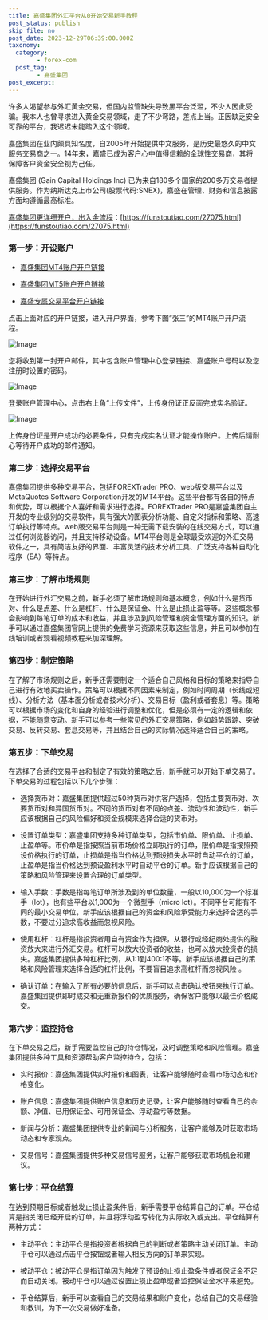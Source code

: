 ```yaml
---
title: 嘉盛集团外汇平台从0开始交易新手教程
post_status: publish
skip_file: no
post_date: 2023-12-29T06:39:00.000Z
taxonomy:
  category:
        - forex-com
  post_tag:
        - 嘉盛集团
post_excerpt: 
---
```

许多人渴望参与外汇黄金交易，但国内监管缺失导致黑平台泛滥，不少人因此受骗。我本人也曾寻求进入黄金交易领域，走了不少弯路，差点上当。正因缺乏安全可靠的平台，我迟迟未能踏入这个领域。

嘉盛集团在业内颇具知名度，自2005年开始提供中文服务，是历史最悠久的中文服务交易商之一。14年来，嘉盛已成为客户心中值得信赖的全球性交易商，其将保障客户资金安全视为己任。

嘉盛集团 (Gain Capital Holdings Inc) 已为来自180多个国家的200多万交易者提供服务。作为纳斯达克上市公司(股票代码:SNEX)，嘉盛在管理、财务和信息披露方面均遵循最高标准。

[嘉盛集团更详细开户，出入金流程](https://funstoutiao.com/27075.html)：[https://funstoutiao.com/27075.html](https://funstoutiao.com/27075.html)

### 第一步：开设账户

* [嘉盛集团MT4账户开户链接](https://s.ssgg.net/jsmt4)

* [嘉盛集团MT5账户开户链接](https://s.ssgg.net/jsmt5)

* [嘉盛专属交易平台开户链接](https://s.ssgg.net/js)

点击上面对应的开户链接，进入开户界面，参考下图“张三”的MT4账户开户流程。

![Image](https://prod-files-secure.s3.us-west-2.amazonaws.com/39ed1227-6d7d-4570-be36-9ccd4a2c4241/7a167aea-686b-400d-af59-4e18eb607a40/640.png?X-Amz-Algorithm=AWS4-HMAC-SHA256&X-Amz-Content-Sha256=UNSIGNED-PAYLOAD&X-Amz-Credential=ASIAZI2LB466TBPBUFLF%2F20250916%2Fus-west-2%2Fs3%2Faws4_request&X-Amz-Date=20250916T041307Z&X-Amz-Expires=3600&X-Amz-Security-Token=IQoJb3JpZ2luX2VjEAwaCXVzLXdlc3QtMiJIMEYCIQDMzHCilIv4dGt3yxVuAMX1yO18fTq2I4yCekfmdV84hgIhAPCWTKULGSwgbNAayvG1SqnxANoGUhliw5WV5bWlU3zDKogECIX%2F%2F%2F%2F%2F%2F%2F%2F%2F%2FwEQABoMNjM3NDIzMTgzODA1IgyYKPKw%2BDQjsMb9j7sq3ANdnwJ1k3WGqVkAMva%2FskNSjssoxIKmTHYeskoFUCaR%2B%2FOLMRCt%2Bo9HS1bX0YRiavqL59kRc7TH%2BRurYE60dF%2Faff3tdYN%2FpcrJoX7kgg5xtVKrYDMi88MPhPlGRkQtOM%2FoBjJVR00HnUr4P5Nrs8haWS%2FVbmTT0DVVovAV42zA7s5yRarfD6TxrbVdcZ9jeQDScANMQLo4I5SKMkryEUw6KAJMZkkL8XX3S%2F5nsRar%2FithkaS5Zy8b4JOdEpbjxi2doeJSJXWleSCnrx%2B%2FZC%2FuPIsghfIdY%2F1PreDtzYdy8MVkcqYUrnvPVRz%2BoAMazMwDaa%2FsUYCVAGklHxIRQYaeMkvmj5n5VbD%2FQWB%2FXKY%2B4Ape2QwW6S1BF5mBlCKduSSPij19bPceiKwa9Be1OYsXiRPt5wA%2FaTkpWF6jcUx6MemrVeqDgx1rXUhDGCr%2FyNkNQQ1iwob4U9isJWgSefmj2ZhR2C90%2Byj6furYQCgSwRGLv95fLKvV2K%2FrCcr%2Frawa5ZVf0naW9NqNy%2BLkMChw9xnpA6yIGWyvOFzi14VXyskk0xSSZ3g2i9kGUhRgcQyKs1IkM0uJ5p6g60sq00TYLMAmupuQYyG1F66dS0QShSyv6H%2BoyScAxMYSxzCHuKPGBjqkAXB0KjKy%2FH8aWuVLQ5poraRb%2BCd2g9hQnbHJma6ZPfmQOTxB0LVmPoCew4u5Zqx3RaEd1lDoKyorfBFNHRRQ9iUzM4XtEDUYSTIyvExd8pn0rynvJ13h37XZkrwOCnXR%2B85G0kCeiIvCju2IM8%2FrpORODhJx5jzvuk14V7tqXbn9zh1oD0v1SpDdIuVNtUM85MCq%2BSZacMuv2LcURkDomZ63ZRmJ&X-Amz-Signature=c6607984656d2e7fd342c95343cf3b871b70d6664dd5ad93c0b6028225a972de&X-Amz-SignedHeaders=host&x-amz-checksum-mode=ENABLED&x-id=GetObject)

您将收到第一封开户邮件，其中包含账户管理中心登录链接、嘉盛账户号码以及您注册时设置的密码。

![Image](https://prod-files-secure.s3.us-west-2.amazonaws.com/39ed1227-6d7d-4570-be36-9ccd4a2c4241/eaa1c6b3-2877-4284-a0e1-530e222c27fb/image.png?X-Amz-Algorithm=AWS4-HMAC-SHA256&X-Amz-Content-Sha256=UNSIGNED-PAYLOAD&X-Amz-Credential=ASIAZI2LB466TBPBUFLF%2F20250916%2Fus-west-2%2Fs3%2Faws4_request&X-Amz-Date=20250916T041307Z&X-Amz-Expires=3600&X-Amz-Security-Token=IQoJb3JpZ2luX2VjEAwaCXVzLXdlc3QtMiJIMEYCIQDMzHCilIv4dGt3yxVuAMX1yO18fTq2I4yCekfmdV84hgIhAPCWTKULGSwgbNAayvG1SqnxANoGUhliw5WV5bWlU3zDKogECIX%2F%2F%2F%2F%2F%2F%2F%2F%2F%2FwEQABoMNjM3NDIzMTgzODA1IgyYKPKw%2BDQjsMb9j7sq3ANdnwJ1k3WGqVkAMva%2FskNSjssoxIKmTHYeskoFUCaR%2B%2FOLMRCt%2Bo9HS1bX0YRiavqL59kRc7TH%2BRurYE60dF%2Faff3tdYN%2FpcrJoX7kgg5xtVKrYDMi88MPhPlGRkQtOM%2FoBjJVR00HnUr4P5Nrs8haWS%2FVbmTT0DVVovAV42zA7s5yRarfD6TxrbVdcZ9jeQDScANMQLo4I5SKMkryEUw6KAJMZkkL8XX3S%2F5nsRar%2FithkaS5Zy8b4JOdEpbjxi2doeJSJXWleSCnrx%2B%2FZC%2FuPIsghfIdY%2F1PreDtzYdy8MVkcqYUrnvPVRz%2BoAMazMwDaa%2FsUYCVAGklHxIRQYaeMkvmj5n5VbD%2FQWB%2FXKY%2B4Ape2QwW6S1BF5mBlCKduSSPij19bPceiKwa9Be1OYsXiRPt5wA%2FaTkpWF6jcUx6MemrVeqDgx1rXUhDGCr%2FyNkNQQ1iwob4U9isJWgSefmj2ZhR2C90%2Byj6furYQCgSwRGLv95fLKvV2K%2FrCcr%2Frawa5ZVf0naW9NqNy%2BLkMChw9xnpA6yIGWyvOFzi14VXyskk0xSSZ3g2i9kGUhRgcQyKs1IkM0uJ5p6g60sq00TYLMAmupuQYyG1F66dS0QShSyv6H%2BoyScAxMYSxzCHuKPGBjqkAXB0KjKy%2FH8aWuVLQ5poraRb%2BCd2g9hQnbHJma6ZPfmQOTxB0LVmPoCew4u5Zqx3RaEd1lDoKyorfBFNHRRQ9iUzM4XtEDUYSTIyvExd8pn0rynvJ13h37XZkrwOCnXR%2B85G0kCeiIvCju2IM8%2FrpORODhJx5jzvuk14V7tqXbn9zh1oD0v1SpDdIuVNtUM85MCq%2BSZacMuv2LcURkDomZ63ZRmJ&X-Amz-Signature=10b97eae7e03cd0f18c6f10f856de89f4b6f50bb15994072585fa51c091cd055&X-Amz-SignedHeaders=host&x-amz-checksum-mode=ENABLED&x-id=GetObject)

登录账户管理中心，点击右上角“上传文件”，上传身份证正反面完成实名验证。

![Image](https://prod-files-secure.s3.us-west-2.amazonaws.com/39ed1227-6d7d-4570-be36-9ccd4a2c4241/54090639-09fc-46b4-a135-e0289f707147/image.png?X-Amz-Algorithm=AWS4-HMAC-SHA256&X-Amz-Content-Sha256=UNSIGNED-PAYLOAD&X-Amz-Credential=ASIAZI2LB466TBPBUFLF%2F20250916%2Fus-west-2%2Fs3%2Faws4_request&X-Amz-Date=20250916T041307Z&X-Amz-Expires=3600&X-Amz-Security-Token=IQoJb3JpZ2luX2VjEAwaCXVzLXdlc3QtMiJIMEYCIQDMzHCilIv4dGt3yxVuAMX1yO18fTq2I4yCekfmdV84hgIhAPCWTKULGSwgbNAayvG1SqnxANoGUhliw5WV5bWlU3zDKogECIX%2F%2F%2F%2F%2F%2F%2F%2F%2F%2FwEQABoMNjM3NDIzMTgzODA1IgyYKPKw%2BDQjsMb9j7sq3ANdnwJ1k3WGqVkAMva%2FskNSjssoxIKmTHYeskoFUCaR%2B%2FOLMRCt%2Bo9HS1bX0YRiavqL59kRc7TH%2BRurYE60dF%2Faff3tdYN%2FpcrJoX7kgg5xtVKrYDMi88MPhPlGRkQtOM%2FoBjJVR00HnUr4P5Nrs8haWS%2FVbmTT0DVVovAV42zA7s5yRarfD6TxrbVdcZ9jeQDScANMQLo4I5SKMkryEUw6KAJMZkkL8XX3S%2F5nsRar%2FithkaS5Zy8b4JOdEpbjxi2doeJSJXWleSCnrx%2B%2FZC%2FuPIsghfIdY%2F1PreDtzYdy8MVkcqYUrnvPVRz%2BoAMazMwDaa%2FsUYCVAGklHxIRQYaeMkvmj5n5VbD%2FQWB%2FXKY%2B4Ape2QwW6S1BF5mBlCKduSSPij19bPceiKwa9Be1OYsXiRPt5wA%2FaTkpWF6jcUx6MemrVeqDgx1rXUhDGCr%2FyNkNQQ1iwob4U9isJWgSefmj2ZhR2C90%2Byj6furYQCgSwRGLv95fLKvV2K%2FrCcr%2Frawa5ZVf0naW9NqNy%2BLkMChw9xnpA6yIGWyvOFzi14VXyskk0xSSZ3g2i9kGUhRgcQyKs1IkM0uJ5p6g60sq00TYLMAmupuQYyG1F66dS0QShSyv6H%2BoyScAxMYSxzCHuKPGBjqkAXB0KjKy%2FH8aWuVLQ5poraRb%2BCd2g9hQnbHJma6ZPfmQOTxB0LVmPoCew4u5Zqx3RaEd1lDoKyorfBFNHRRQ9iUzM4XtEDUYSTIyvExd8pn0rynvJ13h37XZkrwOCnXR%2B85G0kCeiIvCju2IM8%2FrpORODhJx5jzvuk14V7tqXbn9zh1oD0v1SpDdIuVNtUM85MCq%2BSZacMuv2LcURkDomZ63ZRmJ&X-Amz-Signature=6507bf8d46ccee093d035fc915536f413315a77383e3a9e072f1cb3f1083dd90&X-Amz-SignedHeaders=host&x-amz-checksum-mode=ENABLED&x-id=GetObject)

上传身份证是开户成功的必要条件，只有完成实名认证才能操作账户。上传后请耐心等待开户成功的邮件通知。

### 第二步：选择交易平台

嘉盛集团提供多种交易平台，包括FOREXTrader PRO、web版交易平台以及MetaQuotes Software Corporation开发的MT4平台。这些平台都有各自的特点和优势，可以根据个人喜好和需求进行选择。FOREXTrader PRO是嘉盛集团自主开发的专业级别的交易软件，具有强大的图表分析功能、自定义指标和策略、高速订单执行等特点。web版交易平台则是一种无需下载安装的在线交易方式，可以通过任何浏览器访问，并且支持移动设备。MT4平台则是全球最受欢迎的外汇交易软件之一，具有简洁友好的界面、丰富灵活的技术分析工具、广泛支持各种自动化程序（EA）等特点。

### 第三步：了解市场规则

在开始进行外汇交易之前，新手必须了解市场规则和基本概念，例如什么是货币对、什么是点差、什么是杠杆、什么是保证金、什么是止损止盈等等。这些概念都会影响到每笔订单的成本和收益，并且涉及到风险管理和资金管理方面的知识。新手可以通过嘉盛集团官网上提供的免费学习资源来获取这些信息，并且可以参加在线培训或者观看视频教程来加深理解。

### 第四步：制定策略

在了解了市场规则之后，新手还需要制定一个适合自己风格和目标的策略来指导自己进行有效地买卖操作。策略可以根据不同因素来制定，例如时间周期（长线或短线）、分析方法（基本面分析或者技术分析）、交易目标（盈利或者套息）等。策略可以根据市场的变化和自身的经验进行调整和优化，但是必须有一定的逻辑和依据，不能随意变动。新手可以参考一些常见的外汇交易策略，例如趋势跟踪、突破交易、反转交易、套息交易等，并且结合自己的实际情况选择适合自己的策略。

### 第五步：下单交易

在选择了合适的交易平台和制定了有效的策略之后，新手就可以开始下单交易了。下单交易的过程包括以下几个步骤：

* 选择货币对：嘉盛集团提供超过50种货币对供客户选择，包括主要货币对、次要货币对和异国货币对。不同的货币对有不同的点差、流动性和波动性，新手应该根据自己的风险偏好和资金规模来选择合适的货币对。

* 设置订单类型：嘉盛集团支持多种订单类型，包括市价单、限价单、止损单、止盈单等。市价单是指按照当前市场价格立即执行的订单，限价单是指按照预设价格执行的订单，止损单是指当价格达到预设损失水平时自动平仓的订单，止盈单是指当价格达到预设盈利水平时自动平仓的订单。新手应该根据自己的策略和风险管理来设置合理的订单类型。

* 输入手数：手数是指每笔订单所涉及到的单位数量，一般以10,000为一个标准手（lot），也有些平台以1,000为一个微型手（micro lot）。不同平台可能有不同的最小交易单位，新手应该根据自己的资金和风险承受能力来选择合适的手数，不要过分追求高收益而忽视风险。

* 使用杠杆：杠杆是指投资者用自有资金作为担保，从银行或经纪商处提供的融资放大来进行外汇交易。杠杆可以放大投资者的收益，也可以放大投资者的损失。嘉盛集团提供多种杠杆比例，从1:1到400:1不等。新手应该根据自己的策略和风险管理来选择合适的杠杆比例，不要盲目追求高杠杆而忽视风险 。

* 确认订单：在输入了所有必要的信息后，新手可以点击确认按钮来执行订单。嘉盛集团提供即时成交和无重新报价的优质服务，确保客户能够以最佳价格成交。

### 第六步：监控持仓

在下单交易之后，新手需要监控自己的持仓情况，及时调整策略和风险管理。嘉盛集团提供多种工具和资源帮助客户监控持仓，包括：

* 实时报价：嘉盛集团提供实时报价和图表，让客户能够随时查看市场动态和价格变化。

* 账户信息：嘉盛集团提供账户信息和历史记录，让客户能够随时查看自己的余额、净值、已用保证金、可用保证金、浮动盈亏等数据。

* 新闻与分析：嘉盛集团提供专业的新闻与分析服务，让客户能够及时获取市场动态和专家观点。

* 交易信号：嘉盛集团提供多种交易信号服务，让客户能够获取市场机会和建议。

### 第七步：平仓结算

在达到预期目标或者触发止损止盈条件后，新手需要平仓结算自己的订单。平仓结算是指关闭已经开启的订单，并且将浮动盈亏转化为实际收入或支出。平仓结算有两种方式：

* 主动平仓：主动平仓是指投资者根据自己的判断或者策略主动关闭订单。主动平仓可以通过点击平仓按钮或者输入相反方向的订单来实现。

* 被动平仓：被动平仓是指订单因为触发了预设的止损止盈条件或者保证金不足而自动关闭。被动平仓可以通过设置止损止盈单或者监控保证金水平来避免。

* 平仓结算后，新手可以查看自己的交易结果和账户变化，总结自己的交易经验和教训，为下一次交易做好准备。